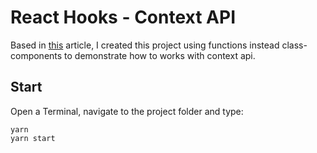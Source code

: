 # React Hooks - Context API 

Based in [this](https://medium.com/reactbrasil/entendendo-a-context-api-do-react-criando-um-componente-de-loading-a84f84007dc7) article,
I created this project using functions instead class-components to demonstrate how to works with context api.

## Start

Open a Terminal, navigate to the project folder and type:
```
yarn
yarn start
```